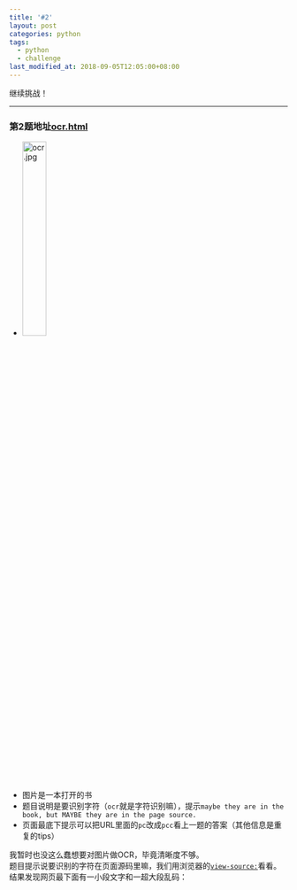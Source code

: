```yaml
---
title: '#2'
layout: post
categories: python
tags:
  - python
  - challenge
last_modified_at: 2018-09-05T12:05:00+08:00
---
```

继续挑战！

---
### 第2题地址[ocr.html](http://www.pythonchallenge.com/pc/def/ocr.html)
* <img src="http://www.pythonchallenge.com/pc/def/ocr.jpg" alt="ocr.jpg" width="30%" height="30%">
* 图片是一本打开的书
* 题目说明是要识别字符（`ocr`就是字符识别嘛），提示`maybe they are in the book, but MAYBE they are in the page source.`
* 页面最底下提示可以把URL里面的`pc`改成`pcc`看上一题的答案（其他信息是重复的tips）

我暂时也没这么蠢想要对图片做OCR，毕竟清晰度不够。<br>
题目提示说要识别的字符在页面源码里嘛，我们用浏览器的[`view-source:`](view-source:http://www.pythonchallenge.com/pc/def/ocr.html)看看。<br>
结果发现网页最下面有一小段文字和一超大段乱码：
> <!--
> find rare characters in the mess below:
> --\><br>
> <!--
> %%$@_$^__#)^)&!_+]!*@&^}@[@%]()%+$&[(_@%+%$*^@$^!+]!&_#)_*}{}}!}_]$[%}@[{_@#_^{* ...
> --\>

看来这个才是真正的题目😅<br>
为了不显得那么笨拙，我就没有copy-paste了，使用python爬虫常用的`requests`和`re`模块进行数据获取：


```python
import re
import requests
response = requests.get('http://www.pythonchallenge.com/pc/def/ocr.html').text
messy_str = re.findall(r'<!--(.*?)-->', response.replace('\n', ''))[1]
```

根据题目意思，要找出稀有的字符。我们来做个统计：


```python
from collections import Counter
c = Counter(messy_str)
print(c)
```

    Counter({')': 6186, '@': 6157, '(': 6154, ']': 6152, '#': 6115, '_': 6112, '[': 6108, '}': 6105, '%': 6104, '!': 6079, '+': 6066, '$': 6046, '{': 6046, '&': 6043, '*': 6034, '^': 6030, 'e': 1, 'q': 1, 'u': 1, 'a': 1, 'l': 1, 'i': 1, 't': 1, 'y': 1})
    

从结果看到，在乱码中**居然**还有几个字母，完善一下将字母取出：


```python
print(''.join(k for k, v in c.items() if v < 3))
```

    equality
    

用结果输入到URL上[equality.html](http://www.pythonchallenge.com/pc/def/equality.html)，确实是下一题，成功！

### 总结：这题也很基础，会网页抓取和正则的话难度会小很多。
###### 本题代码地址[2_ocr.ipynb](https://github.com/StevenPZChan/pythonchallenge/blob/notebook/nbfiles/2_ocr.ipynb)
